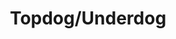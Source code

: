---
title: Topdog/Underdog
poster: topdog-underdog.jpg
description: Suzan-Lori Parks' Pulitzer Prize-winning play returns to Broadway.
theater: John Golden Theatre
original_preview: '2022-09-27'
original_opening: '2022-10-20'
preview: '2022-09-27'
opening: '2022-10-20'
tonyaward: false
criticspick: false
tags: 
  - Play
  - Broadway
trailer: 'https://www.youtube.com/watch?v=5ay_WBimgC8'
website: 'https://topdogunderdog.com'
tickets:
  - highlight: true
    info: "https://rush.telecharge.com/"
    title: $40 Lottery
    type: digitalLottery
  - highlight: false
    info: "Available at the Golden Theatre box office on the day of the performance at 10 AM Mon-Sat, 12 PM Sunday. Two tickets per person max. Seat locations determined at the discretion of the box office. Subject to daily availability."
    title: "$35 Rush"
    type: rush
  - highlight: false
    info: https://www.telecharge.com/Broadway/TopdogUnderdog
    title: $69+ Tickets
    type: regular
---